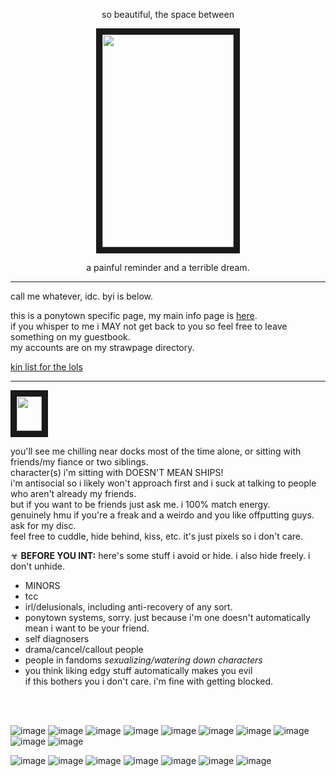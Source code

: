 <p align="center">so beautiful, the space between

<p align="center">
<img src="https://i.imgur.com/t4ksVXn.png" width="210" height="340" border="10"/>

<p align="center">a painful reminder and a terrible dream.

------

call me whatever, idc. byi is below.


this is a ponytown specific page, my main info page is [here](https://w0lf.straw.page).
<br/>
if you whisper to me i MAY not get back to you so feel free to leave something on my guestbook.
<br/>
my accounts are on my strawpage directory.
<br/>

[kin list for the lols](https://wolfkins.straw.page)
</br>

------

<p align="left">
<img src="https://enchantments.carrd.co/assets/images/gallery20/da85e56d.gif?v=976bb919" width="40" height="55" border="10"/>

you'll see me chilling near docks most of the time alone, or sitting with friends/my fiance or two siblings.
</br>
character(s) i'm sitting with DOESN'T MEAN SHIPS!
</br>
i'm antisocial so i likely won't approach first and i suck at talking to people who aren't already my friends.
</br>
but if you want to be friends just ask me. i 100% match energy.
</br> 
genuinely hmu if you're a freak and a weirdo and you like offputting guys. ask for my disc.
</br> 
feel free to cuddle, hide behind, kiss, etc. it's just pixels so i don't care.

☣ **BEFORE YOU INT:**
here's some stuff i avoid or hide. i also hide freely. i don't unhide.
- MINORS
- tcc
- irl/delusionals, including anti-recovery of any sort.
- ponytown systems, sorry. just because i'm one doesn't automatically mean i want to be your friend.
- self diagnosers
- drama/cancel/callout people
- people in fandoms
  *sexualizing/watering down characters*
- you think liking edgy stuff automatically makes you evil
<br/> if this bothers you i don't care. i'm fine with getting blocked.
<br/>
<br/>


![image](https://adriansblinkiecollection.neocities.org/a11.gif) ![image](https://adriansblinkiecollection.neocities.org/a31.gif) ![image](https://adriansblinkiecollection.neocities.org/d28.gif) ![image](https://adriansblinkiecollection.neocities.org/d55.gif) ![image](https://adriansblinkiecollection.neocities.org/v26.gif) ![image](https://adriansblinkiecollection.neocities.org/f10.gif) ![image](https://adriansblinkiecollection.neocities.org/k9.gif) ![image](https://adriansblinkiecollection.neocities.org/24.gif) ![image](https://y2k.neocities.org/blinkiez/tumblr_pc38rqsNC61u4h28eo9_250.gif) ![image](https://64.media.tumblr.com/95dada123b36c1ea217aefa70e847b28/tumblr_pgvansSFu11sy5bqd_250.gifv) 

![image](https://adriansblinkiecollection.neocities.org/stamps/d41.gif) ![image](https://adriansblinkiecollection.neocities.org/stamps/e59.png) ![image](https://adriansblinkiecollection.neocities.org/stamps/a22.gif) ![image](https://adriansblinkiecollection.neocities.org/stamps/i9.jpg) ![image](https://adriansblinkiecollection.neocities.org/stamps/f19.png) ![image](https://adriansblinkiecollection.neocities.org/stamps/i11.jpg) ![image](https://adriansblinkiecollection.neocities.org/stamps/d10.png) 
